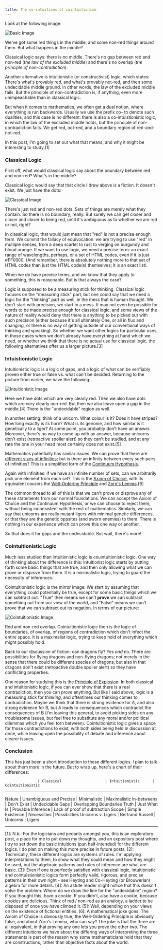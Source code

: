 ```yaml
---
title: The co-intuitions of cointuitionism
---
```


Look at the following image:

![Basic Image](images/basic.png)

We've got some red things in the middle, and some non-red things around them.  But what happens in the middle?

Classical logic says: there is no middle.  There's no gap between red and non-red (*the law of the excluded middle*) and there's no overlap (*the principle of non-contradiction*).

Another alternative is intuitionistic (or constructivist) logic, which states: There's what's provably red, and what's provably not-red, and then some undecidable middle ground.  In other words, the law of the excluded middle fails.  But the principle of non-contradiction is, if anything, even more unimpeachable than in classical logic.

But when it comes to mathematics, we often get a dual notion, where everything is run backwards.  Usually we use the prefix co- to denote such dualities, and this case is no different: there is also a co-intuistionistic logic, in which the law of the excluded middle holds, but the principle of non-contradiction fails.  We get red, not-red, and a boundary region of red-and-not-red.

In this post, I'm going to set out what that means, and why it might be interesting to study.[1]

### Classical Logic

First off, what would classical logic say about the boundary between red and non-red?  What's in the middle?

Classical logic would say that that circle I drew above is a fiction.  It doesn't exist.  We just have the dots:

![Classical Image](images/classical.png)

There's just red and non-red dots. Sets of things are merely what they contain.  So there is no boundary, really. But surely we can get closer and closer and closer to being red, until it's ambiguous as to whether we are red or not, right?

In classical logic, that would just mean that "red" is not a precise enough term.  We commit the fallacy of equivocation: we are trying to use "red" in multiple senses, from a deep scarlet to rust to verging on burgundy and blood orange.  If we want to use logic, we need a precise term: an exact range of wavelengths, perhaps, or a set of HTML codes, even if it is just #FF0000. (And remember, there is absolutely nothing more to that set of HTML codes than just the HTML code(s) themselves; it is an exact list).

When we do have precise terms, and we know that they apply to something, this is reasonable. But is that always the case?

Logic is supposed to be a measuring stick for thinking.  Classical logic focuses on the "measuring stick" part, but one could say that we need a logic for the "thinking" part as well, in the mess that is human thought.  We don't start with precision, we start in a mess.  It may not even be possible for words to be made precise enough for classical logic, and some views of the nature of reality would deny that there is anything to be picked out with such precision (either because it's all ultimately One, or all in flux and changing, or there is no way of getting outside of our conventional ways of thinking and speaking).  So whether we want other logics for particular uses, in those cases when we don't already have everything at hand which we need, or whether we think that there is no actual use for classical logic, the following alternatives offer us a larger picture.[3]

### Intuistionistic Logic

Intuitionistic logic is a logic of gaps, and a logic of what can be verifiably proven either true or false vs. what can't be decided.  Returning to the picture from earlier, we have the following:

![Intuitionistic Image](images/intuitionistic.png)

Here we have dots which are very clearly red.  Then we also have dots which are very clearly non-red.  But then we also leave open a gap in the middle.[4]  There is the "undecidable" region as well.

In another setting: think of a unicorn.  What colour is it?  Does it have stripes?  How long exactly is its horn?  What is its genome, and how similar is it genetically to a liger?  At some point, you probably don't have an answer.  Moreover, there's no way to come up with an answer, because unicorns don't exist (retroactive spoiler alert) so they can't be studied, and at any rate the one in your head most certainly does not exist.[5]

Mathematics potentially has similar issues.  We can prove that there are [different sizes of infinities](https://en.wikipedia.org/wiki/Cantor%27s_diagonal_argument); but is there an infinity between every such pairs of infinities?  This is a simplified form of the [Continuum Hypothesis](https://en.wikipedia.org/wiki/Continuum_hypothesis).

Again with infinities: if we have an infinite number of sets, can we arbitrarily pick one element from each set?  This is the [Axiom of Choice](https://en.wikipedia.org/wiki/Axiom_of_choice), with its equivalent cousins the [Well-Ordering Principle](https://en.wikipedia.org/wiki/Well-ordering_principle) and [Zorn's Lemma](https://en.wikipedia.org/wiki/Zorn%27s_lemma).[6]

The common thread to all of this is that we can't prove or disprove any of these statements from our normal foundations.  We can accept the Axiom of Choice and the Continuum Hypothesis, or we can choose to reject them, without being inconsistent with the rest of mathematics.  Similarly, we can say that unicorns are really mutant ligers with minimal genetic differences, or that they are the genetic oppsites (and sworn enemies) to them.  There is nothing in our experience which can prove this one way or another.

So that does it for gaps and the undecidable.  But wait, there's more!

### Cointuitionistic Logic

Much less studied than intuitionistic logic is couintuitionistic logic.  One way of thinking about the difference is this: Intuitionist logic starts by putting forth some basic things that are true, and then only allowing what we can prove or disprove from them.  It is a minimalistic logic, trying to guard the necessity of inferences.

Cointuitionistic logic is the mirror image: We start by assuming that everything could potentially be true, except for some basic things which we can subtract out.  "True" then means we can't **prove** we can subtract something out from our view of the world, and "False" means we can't prove that we can subtract out its negation.  In terms of our picture:

![Cointuitionistic Image](images/couintuitionistic.png)

Red and non-red overlap.  Cointuitionistic logic then is the logic of boundaries, of overlap, of regions of contradiction which don't infect the entire space.  It is a maximalist logic, trying to keep hold of everything which might possibly hold.

Back to our discussion of fiction: can dragons fly?  Yes *and* no.  There are possibilities for flying dragons and non-flying dragons; not merely in the sense that there could be different species of dragons, but also in that dragons don't exist (retroactive double spoiler alert) so they have conflicting properties.

One reason for studying this is the [Principle of Explosion](https://en.wikipedia.org/wiki/Principle_of_explosion).  In both classical and intuitionistic logic, if you can ever show that there is a real contradiction, then you can prove anything.  But like I said above, logic is a measuring stick for *thinking*, and oftentimes our thinking comes to contradiction.  Maybe we think that there is strong evidence for A, and also strong evidence for B, but A leads to consequences which contradict the consequences of B (I'm leaving this general, to avoid picking sides on any troublesome issues, but feel free to substitute any moral and/or political dilemmas which you feel torn between).  Cointuitionistic logic gives a space for those contradictions to exist, with both sides being held in discussion at once, while leaving open the possibility of debate and inference about clearer issues.

### Conclusion

This has just been a short introduction to these different logics.  I plan to talk about them more in the future.  But to wrap up, here's a chart of their differences:

                   | Classical                    | Intuitionistic      | Cointuitionistic
---------------------------------------------------------------------------------------
Nature             | Unambiguous and Precise      | Minimalistic        | Maximalistic
In-betweens        | Don't Exist                  | Undecidable Gaps    | Overlapping Boundaries
Truth              | Just What Is                 | Provable Inference  | Lack of proof of subtraction
Scope              | Simple Existence             | Necessities         | Possibilities
Unicorns v. Ligers | Bertrand Russell             | Unicorns            | Ligers

-----

[1]: N.b.: For the logicians and pedants amongst you, this is an exploratory post, a place for me to put down my thoughts, and an expository post where I try to set down the basic intuitions (pun half-intended) for the different logics.  I do plan on making this more precise in future posts.
[2]: Technically, these different logics are systems of rules.  I'm applying interpretations to them, to show what they could mean and how they might be used, but the algebraic patterns and rules of inference are what are basic.
[3]: Even if one is perfectly satisfied with classical logic, intuitionistic and cointuistionistic logics form perfectly valid, rigorous, and precise patterns in their own right - see Heyting and Co-Heyting (or Brouwerian) algebra for more details.
[4]: An astute reader might notice that this doesn't solve the problem.  Where do we draw the line for the "undecidable" region?  If you thought this, have a cookie.  If you didn't, also have a cookie, because cookies are delicious.  Think of red / non-red as an analogy, a ladder to be disposed of once you have climbed it.
[5]: Well, depending on your views on the existence of fictional entities.
[6]: A mathematical joke goes: The Axiom of Choice is obviously true, the Well-Ordering Principle is obviously false, and about Zorn's Lemma, who can say?  The joke is that the three are all equivalent, in that proving any one lets you prove the other two.  The different intuitions we have about the differing ways of interpreting the three statements is part of the reason why some mathematicians hold that they are constructions, rather than objective facts about the world.
